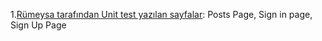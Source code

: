 1.[Rümeysa tarafından Unit test yazılan sayfalar](mobil\wrl\test): Posts Page, Sign in page, Sign Up Page